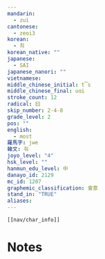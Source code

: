 ```yaml
---
mandarin:
  - zuì
cantonese:
  - zeoi3
korean:
  - 최
korean_native: ""
japanese:
  - SAI
japanese_nanori: ""
vietnamese:
middle_chinese_initial: t͡s
middle_chinese_final: uɑi
stroke_count: 12
radical: 曰
skip_number: 2-4-8
grade_level: 2
pos: ""
english:
  - most
羅馬字: jwe
韓文: 줘
joyo_level: "4"
hsk_level: ""
hanmun_edu_level: 中
danayo_id: 2129
mc_id: 1207
graphemic_classification: 會意
stand_in: "TRUE"
aliases:
---
```

```meta-bind-embed
[[nav/char_info]]
```

# Notes
